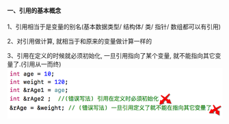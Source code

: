 #### 一、引用的基本概念

1、引用相当于是变量的别名(基本数据类型/ 结构体/ 类/ 指针/ 数组都可以有引用)

2、对引用做计算, 就相当于和原来的变量做计算一样的

3、引用在定义的时候就必须初始化, 一旦引用指向了某个变量, 就不能指向其它变量了.(引用从一而终)
![](/assets/Snip20190112_2.png)